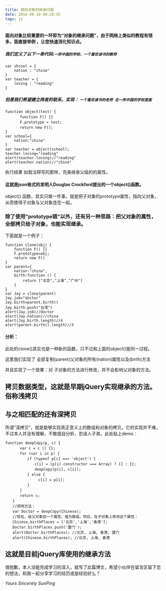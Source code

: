 ```yaml
---
title: 面向对象的继承问题
date: 2016-08-10 00:28:55
tags: js
---
```


#### 面向对象比较重要的一环即为“对象的继承问题”，由于网络上类似的教程有很多，我直接举例 ，让您快速消化知识点。

<!--more-->

##### 我们定义了以下一串代码:`一所中国的学校，一个喜欢读书的教师`

```
var shcool = {
	nation : "china"
}
var teacher = {
	loving : "reading"
}

```

##### 但是我们希望建立两者的联系，实现： `一个喜欢读书的老师 在一所中国的学校里面`

```
function object(test) {
　　　　function F() {}
　　　　F.prototype = test;
　　　　return new F();
}
var school={
	nation:"china"
}
var teacher = object(school);
teacher.loving="reading"
alert(teacher.loving)//"reading"
alert(teacher.nation)//"china"

```

执行结果 如我注释写的那样，完美继承父级的的属性。

#### 这就是json格式的发明人Douglas Crockford提出的一个object()函数。

object() 函数，其实只做一件事，就是把子对象的prototype属性，指向父对象，从而使得子对象与父对象连在一起。

### 除了使用”prototype链”以外，还有另一种思路：把父对象的属性，全部拷贝给子对象，也能实现继承。

下面就是一个例子：

```
function clone(obj) {
	function F() {}
	F.prototype=obj;
	return new F()
}
var parent={
	nation:"china",
	birth:function () {
		return ["北京","上海","广州"]
	}
}
var Jay = clone(parent)
Jay.job="doctor"
Jay.birth=parent.birth()
Jay.birth.push("台湾")
alert(Jay.job)//doctor
alert(Jay.nation)//china
alert(Jay.birth.length)//4
alert(parent.birth().length)//3

```

#### 分析：

此处的clone()其实也是一种新的函数，只不过和上面的object()是同一过程。

这里我们实现了 全部复制(parent)父对象的所有(nation)属性以及(birth)方法

并且实现了一个效果：对 子对象的方法进行修改，并不会影响父对象的方法。

## 拷贝数据类型，这就是早期jQuery实现继承的方法。俗称浅拷贝

## 与之相匹配的还有深拷贝

所谓”深拷贝”，就是能够实现真正意义上的数组和对象的拷贝。它的实现并不难，不过本人并没有理解，不敢擅自分析，恐误人子弟，此处贴上demo：

```
function deepCopy(p, c) {
　　　　var c = c || {};
　　　　for (var i in p) {
　　　　　　if (typeof p[i] === 'object') {
　　　　　　　　c[i] = (p[i].constructor === Array) ? [] : {};
　　　　　　　　deepCopy(p[i], c[i]);
　　　　　　} else {
　　　　　　　　　c[i] = p[i];
　　　　　　}
　　　　}
　　　　return c;
　　}
　　//调用方法：
　　var Doctor = deepCopy(Chinese);
　　//现在，给父对象加一个属性，值为数组。然后，在子对象上修改这个属性：
　　Chinese.birthPlaces = ['北京','上海','香港'];
　　Doctor.birthPlaces.push('厦门');
　　alert(Doctor.birthPlaces); //北京, 上海, 香港, 厦门
　　alert(Chinese.birthPlaces); //北京, 上海, 香港

```

## 这就是目前jQuery库使用的继承方法

很抱歉，本人没能完成学习的深入，就写了此篇博文，希望小伙伴在留言区留下您的想法，和我一起分享学习的经历或是经验好么？

*Yours Sincerely SunPing*